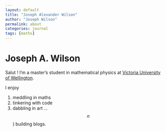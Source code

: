 ```yaml
---
layout: default
title: "Joseph Alexander Wilson"
author: "Joseph Wilson"
permalink: about
categories: journal
tags: [maths]
---
```




<!-- <img src="{{ site.github.url }}/assets/img/portrait.jpeg" style="float: right; margin-left: 4rem; width: 30%;"> -->

<h1>Joseph A. Wilson</h1>

Salut ! I’m a master’s student in mathematical physics at <a href="https://sms.wgtn.ac.nz/Main/GradJosephWilson">Victoria University of Wellington</a>.

I enjoy
1) meddling in maths
2) tinkering with code
3) dabbling in art
...
$$n$$) building blogs.
